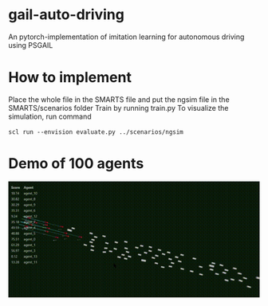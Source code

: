 # gail-auto-driving
An pytorch-implementation of imitation learning for autonomous driving using PSGAIL

# How to implement 
Place the whole file in the SMARTS file and put the ngsim file in the SMARTS/scenarios folder
Train by running train.py
To visualize the simulation, run command 
```
scl run --envision evaluate.py ../scenarios/ngsim 
```

# Demo of 100 agents
![image](https://github.com/RUOKUNH/gail-auto-driving/blob/master/demo_100agent.gif)

